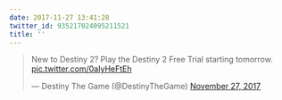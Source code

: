 ```yaml
---
date: 2017-11-27 13:41:28
twitter_id: 935217024095211521
title: ''
---
```


<blockquote class="twitter-tweet"><p lang="en" dir="ltr">New to Destiny 2? Play the Destiny 2 Free Trial starting tomorrow. <a href="https://t.co/0aIyHeFtEh">pic.twitter.com/0aIyHeFtEh</a></p>&mdash; Destiny The Game (@DestinyTheGame) <a href="https://twitter.com/DestinyTheGame/status/935207540391952390?ref_src=twsrc%5Etfw">November 27, 2017</a></blockquote>
<script async src="https://platform.twitter.com/widgets.js" charset="utf-8"></script>
